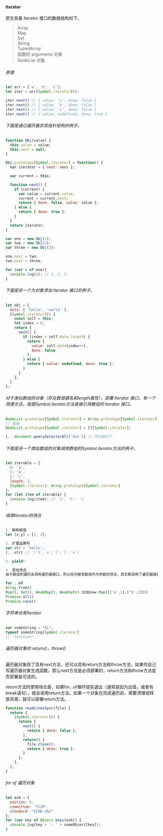 #### Iterator

原生具备 Iterator 接口的数据结构如下。
> 
> Array     
> Map       
> Set       
> String        
> TypedArray        
> 函数的 arguments 对象     
> NodeList 对象         

###### 原理

```javascript
let arr = ['a', 'b', 'c'];
let iter = arr[Symbol.iterator]();

iter.next() // { value: 'a', done: false }
iter.next() // { value: 'b', done: false }
iter.next() // { value: 'c', done: false }
iter.next() // { value: undefined, done: true }
```

###### 下面是通过遍历器实现指针结构的例子。


```javascript
function Obj(value) {
  this.value = value;
  this.next = null;
}

Obj.prototype[Symbol.iterator] = function() {
  var iterator = { next: next };

  var current = this;

  function next() {
    if (current) {
      var value = current.value;
      current = current.next;
      return { done: false, value: value };
    } else {
      return { done: true };
    }
  }
  return iterator;
}

var one = new Obj(1);
var two = new Obj(2);
var three = new Obj(3);

one.next = two;
two.next = three;

for (var i of one){
  console.log(i); // 1, 2, 3
}
```

###### 下面是另一个为对象添加 Iterator 接口的例子。


```javascript
let obj = {
  data: [ 'hello', 'world' ],
  [Symbol.iterator]() {
    const self = this;
    let index = 0;
    return {
      next() {
        if (index < self.data.length) {
          return {
            value: self.data[index++],
            done: false
          };
        } else {
          return { value: undefined, done: true };
        }
      }
    };
  }
};
```
###### 对于类似数组的对象（存在数值键名和length属性），部署 Iterator 接口，有一个简便方法，就是Symbol.iterator方法直接引用数组的 Iterator 接口。


```javascript
NodeList.prototype[Symbol.iterator] = Array.prototype[Symbol.iterator];
// 或者
NodeList.prototype[Symbol.iterator] = [][Symbol.iterator];

[...document.querySelectorAll('div')] // 可以执行了
```
###### 下面是另一个类似数组的对象调用数组的Symbol.iterator方法的例子。


```javascript
let iterable = {
  0: 'a',
  1: 'b',
  2: 'c',
  length: 3,
  [Symbol.iterator]: Array.prototype[Symbol.iterator]
};
for (let item of iterable) {
  console.log(item); // 'a', 'b', 'c'
}
```

###### 调用Iterator的场合


```javascript
1. 解构赋值
let [x,y] = [1, 2];

2. 扩展运算符
var str = 'hello';
[...str] //  ['h','e','l','l','o']

3. yield*

4. 其他场合
由于数组的遍历会调用遍历器接口，所以任何接受数组作为参数的场合，其实都调用了遍历器接口。下面是一些例子。

for...of
Array.from()
Map(), Set(), WeakMap(), WeakSet()（比如new Map([['a',1],['b',2]])）
Promise.all()
Promise.race()

```

###### 字符串也有Iterator


```javascript
var someString = "hi";
typeof someString[Symbol.iterator]
// "function"
```

###### 遍历器对象的 return()，throw()

遍历器对象除了具有next方法，还可以具有return方法和throw方法。如果你自己写遍历器对象生成函数，那么next方法是必须部署的，return方法和throw方法是否部署是可选的。

return方法的使用场合是，如果for...of循环提前退出（通常是因为出错，或者有break语句），就会调用return方法。如果一个对象在完成遍历前，需要清理或释放资源，就可以部署return方法。


```javascript
function readLinesSync(file) {
  return {
    [Symbol.iterator]() {
      return {
        next() {
          return { done: false };
        },
        return() {
          file.close();
          return { done: true };
        }
      };
    },
  };
}
```
###### for of 遍历对象

```javascript
let es6 = {
  edition: 6,
  committee: "TC39",
  standard: "ECMA-262"
};
for (var key of Object.keys(es6)) {
  console.log(key + ': ' + someObject[key]);
}
```
